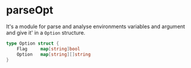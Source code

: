# parseOpt

It's a module for parse and analyse environments variables and argument and give it' in a `Option` structure.

```go
type Option struct {
	Flag     map[string]bool
	Option   map[string][]string
}
```
